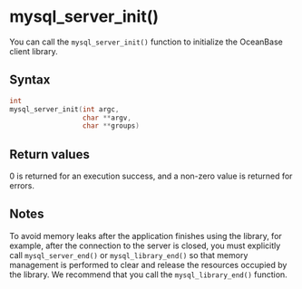 mysql_server_init() 
========================================

You can call the `mysql_server_init()` function to initialize the OceanBase client library. 

Syntax 
---------------------------

```c
int
mysql_server_init(int argc,
                  char **argv,
                  char **groups)
```



Return values 
----------------------------------

0 is returned for an execution success, and a non-zero value is returned for errors.

Notes 
--------------------------

To avoid memory leaks after the application finishes using the library, for example, after the connection to the server is closed, you must explicitly call `mysql_server_end()` or `mysql_library_end()` so that memory management is performed to clear and release the resources occupied by the library. We recommend that you call the `mysql_library_end()` function.
